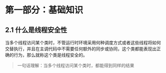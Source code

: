 # 第一部分：基础知识

## 2.1 什么是线程安全性

当多个线程访问某个类时，不管运行时环境采用何种调度方式或者这些线程将如何交替执行，并且在主调代码中不需要任何额外的同步或协同，这个类都能表现出正确的行为，那么就称这个类是线程安全的。

> 一句话理解：当多个线程访问某个类时，都能得到同样的结果